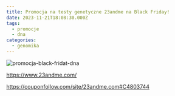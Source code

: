 ```yaml
---
title: Promocja na testy genetyczne 23andme na Black Friday!
date: 2023-11-21T18:08:30.000Z
tags:
  - promocje
  - dna
categories:
  - genomika
---
```

![promocja-black-fridat-dna](/uploads/23andme.jpg)

https://www.23andme.com/



https://couponfollow.com/site/23andme.com#C4803744
